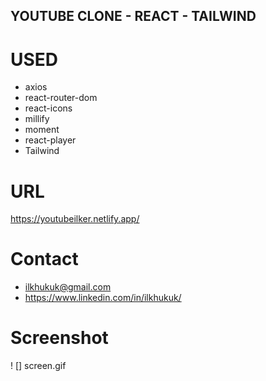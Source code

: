 ## YOUTUBE CLONE - REACT - TAILWIND

# USED
* axios
* react-router-dom
* react-icons
* millify
* moment
* react-player
* Tailwind

# URL
  https://youtubeilker.netlify.app/

# Contact
- ilkhukuk@gmail.com
- https://www.linkedin.com/in/ilkhukuk/

# Screenshot
! [] screen.gif

